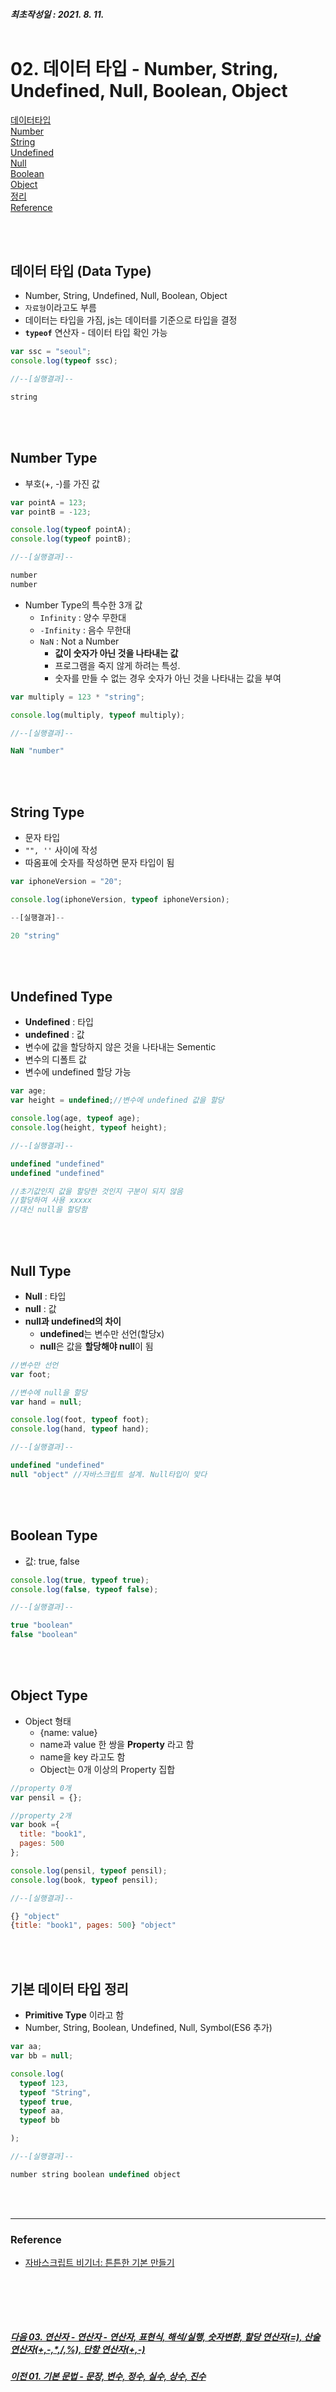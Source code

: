 ##### 최초작성일 : 2021. 8. 11.<br><br>
# 02. 데이터 타입 - Number, String, Undefined, Null, Boolean, Object
[데이터타입](#데이터-타입-data-type)  
[Number](#number-type)  
[String](#string-type)  
[Undefined](#undefined-type)  
[Null](#null-type)  
[Boolean](#boolean-type)  
[Object](#object-type)  
[정리](#기본-데이터-타입-정리)  
[Reference](#reference)

<br><br>

## **데이터 타입 (Data Type)**
- Number, String, Undefined, Null, Boolean, Object
- `자료형`이라고도 부름
- 데이터는 타입을 가짐, js는 데이터를 기준으로 타입을 결정
- **`typeof`** 연산자 - 데이터 타입 확인 가능

```js
var ssc = "seoul";
console.log(typeof ssc);

//--[실행결과]--

string
```

<br><br>

## **Number Type**
- 부호(+, -)를 가진 값

```js
var pointA = 123;
var pointB = -123;

console.log(typeof pointA);
console.log(typeof pointB);

//--[실행결과]--

number
number
```

- Number Type의 특수한 3개 값
  - `Infinity` : 양수 무한대
  - `-Infinity` : 음수 무한대
  - `NaN` : Not a Number
    - **값이 숫자가 아닌 것을 나타내는 값**
    - 프로그램을 죽지 않게 하려는 특성.
    - 숫자를 만들 수 없는 경우 숫자가 아닌 것을 나타내는 값을 부여
```js
var multiply = 123 * "string";

console.log(multiply, typeof multiply);

//--[실행결과]--

NaN "number"
```

<br><br>

## **String Type**
- 문자 타입
- `"", ''` 사이에 작성
- 따옴표에 숫자를 작성하면 문자 타입이 됨

```js
var iphoneVersion = "20";

console.log(iphoneVersion, typeof iphoneVersion);

--[실행결과]--

20 "string"
```

<br><br>

## **Undefined Type**
- **Undefined** : 타입
- **undefined** : 값
- 변수에 값을 할당하지 않은 것을 나타내는 Sementic
- 변수의 디폴트 값
- 변수에 undefined 할당 가능

```js
var age;
var height = undefined;//변수에 undefined 값을 할당

console.log(age, typeof age);
console.log(height, typeof height);

//--[실행결과]--

undefined "undefined"
undefined "undefined"

//초기값인지 값을 할당한 것인지 구분이 되지 않음
//할당하여 사용 xxxxx
//대신 null을 할당함
```

<br><br>

## **Null Type**
- **Null** : 타입
- **null** : 값
- **null과 undefined의 차이**
  -  **undefined**는 변수만 선언(할당x)
  -  **null**은 값을 **할당해야 null**이 됨

```js
//변수만 선언
var foot;

//변수에 null을 할당
var hand = null;

console.log(foot, typeof foot);
console.log(hand, typeof hand);

//--[실행결과]--

undefined "undefined"
null "object" //자바스크립트 설계. Null타입이 맞다
```

<br><br>

## **Boolean Type**
- 값: true, false
```js
console.log(true, typeof true);
console.log(false, typeof false);

//--[실행결과]--

true "boolean"
false "boolean"
```

<br><br>

## **Object Type**
- Object 형태
  - {name: value}
  - name과 value 한 쌍을 **Property** 라고 함
  - name을 key 라고도 함
  - Object는 0개 이상의 Property 집합

```js
//property 0개
var pensil = {};

//property 2개
var book ={
  title: "book1",
  pages: 500
};

console.log(pensil, typeof pensil);
console.log(book, typeof pensil);

//--[실행결과]--

{} "object"
{title: "book1", pages: 500} "object"
```
<br><br>

## **기본 데이터 타입 정리**
- **Primitive Type** 이라고 함
- Number, String, Boolean, Undefined, Null, Symbol(ES6 추가)

```js
var aa;
var bb = null;

console.log(
  typeof 123,
  typeof "String",
  typeof true,
  typeof aa,
  typeof bb

);

//--[실행결과]--

number string boolean undefined object
```

<br><br>

---
### **Reference**
- [자바스크립트 비기너: 튼튼한 기본 만들기](https://www.inflearn.com/course/%EC%9E%90%EB%B0%94%EC%8A%A4%ED%81%AC%EB%A6%BD%ED%8A%B8-%EB%B9%84%EA%B8%B0%EB%84%88)

<br><br>
---
##### [다음 03. 연산자 - 연산자 - 연산자, 표현식, 해석/실행, 숫자변환, 할당 연산자(=), 산술 연산자(+,-,*,/,%), 단항 연산자(+,-)](https://github.com/mansaout/TIL/blob/main/Javascript/03_basic_operator.md)
##### [이전 01. 기본 문법 - 문장, 변수, 정수, 실수, 상수, 진수](https://github.com/mansaout/TIL/blob/main/Javascript/01_basic_lexical_grammar.md)